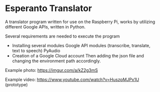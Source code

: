 # Esperanto Translator
A translator program written for use on the Raspberry Pi, works by utilizing different Google APIs, written in Python.

Several requirements are needed to execute the program

- Installing several modules
Google API modules (transcribe, translate, text to speech)
PyAudio
- Creation of a Google Cloud account
Then adding the json file and changing the environment path accordingly.

Example photo: https://imgur.com/a/kZ2g3mS

Example video: https://www.youtube.com/watch?v=HuszpMJPx1U (prototype)

